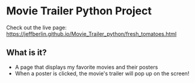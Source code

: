 # Movie Trailer Python Project
Check out the live page:
https://jeffberlin.github.io/Movie_Trailer_python/fresh_tomatoes.html

## What is it?
* A page that displays my favorite movies and their posters
* When a poster is clicked, the movie's trailer will pop up on the screen!
